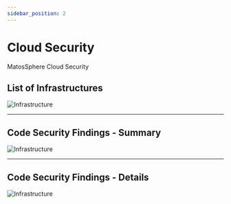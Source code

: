 ```yaml
---
sidebar_position: 2
---
```


# Cloud Security

MatosSphere Cloud Security

## List of Infrastructures

![Infrastructure](/img/app/03040201.png)

---

## Code Security Findings - Summary

![Infrastructure](/img/app/03040202.png)

---

## Code Security Findings - Details

![Infrastructure](/img/app/03040203.png)